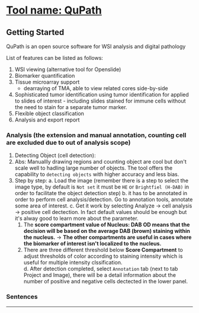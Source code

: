 # [Tool name: QuPath](https://github.com/qupath/qupath)

## Getting Started

QuPath is an open source software for WSI analysis and digital pathology

List of features can be listed as follows:
1. WSI viewing (alternative tool for Openslide)
2. Biomarker quantification
3. Tissue microarray support 
    - dearraying of TMA, able to view related cores side-by-side
4. Sophisticated tumor identification using tumor identification for applied to slides of interest - including slides stained for immune cells without the need to stain for a separate tumor marker.
5. Flexible object classification
6. Analysis and export report

### Analysis (the extension and manual annotation, counting cell are excluded due to out of analysis scope)

1. Detecting Object (cell detection):
  1. Abs: Manuallly drawing regions and counting object are cool but don't scale well to hadling large number of objects. The tool offers the capability to `detecting objects` with higher accuracy and less bias.
  2. Step by step: 
    a. Load the image (remember there is a step to select the image type, by default is `Not set` it must be `HE` or `Brightfiel (H-DAB)` in order to facilitate the object detection step)
    b. it has to be annotated in order to perform cell analysis/detection. Go to annotation tools, annotate some area of interest. 
    c. Get it work by selecting Analyze -> cell analysis -> positive cell dectection. In fact default values should be enough but it's alway good to learn more about the parameter. 
      1. The **score compartment value of Nucleus: DAB OD means that the decision will be based on the average DAB (brown) staining within the nucleus.** -> **The other compartments are useful in cases where the biomarker of interest isn't localized to the nucleus.** 
      2. There are three different threshold below **Score Compartment** to adjust thresholds of color according to staining intensity which is useful for multiple intensity clssification.  
    d. After detection completed, select `Annotation` tab (next to tab Project and Image), there will be a detail information about the number of positive and negative cells dectected in the lower panel. 
  

### Sentences



---
